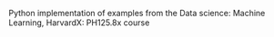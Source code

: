 Python implementation of examples from the Data science: Machine Learning, HarvardX: PH125.8x course 
